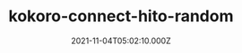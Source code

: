 ---
categories:
  - Anime & Manga
  - Books
  - Coding
  - Etc
  - Games
  - Geekosaur Weekly
  - Movies & TV
  - Music
  - Pesonal
date: 2021-11-04T05:02:10.000Z
description: ''
draft: true
images: []
lead: ''
reddit: ''
series: ''
slug: kokoro-connect-hito-random
tags: []
thumbnail: ''
title: kokoro-connect-hito-random
toc: false
tweet: ''
---